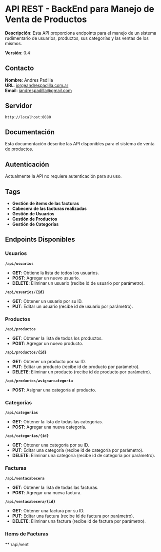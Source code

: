 # API REST - BackEnd para Manejo de Venta de Productos

**Descripción**: Esta API proporciona endpoints para el manejo de un sistema rudimentario de usuarios, productos, sus categorías y las ventas de los mismos.

**Versión**: 0.4

## Contacto

**Nombre**: Andres Padilla  
**URL**: [jorgeandrespadilla.com.ar](https://jorgeandrespadilla.com.ar)  
**Email**: [jandrespadilla@gmail.com](mailto:jandrespadilla@gmail.com)

## Servidor

`http://localhost:8080`

## Documentación

Esta documentación describe las API disponibles para el sistema de venta de productos.

## Autenticación

Actualmente la API no requiere autenticación para su uso.

## Tags

- **Gestión de items de las facturas**
- **Cabecera de las facturas realizadas**
- **Gestión de Usuarios**
- **Gestión de Productos**
- **Gestión de Categorías**

## Endpoints Disponibles

### Usuarios

**`/api/usuarios`**

- **GET**: Obtiene la lista de todos los usuarios.
- **POST**: Agregar un nuevo usuario.
- **DELETE**: Eliminar un usuario (recibe id de usuario por parámetro).

**`/api/usuarios/{id}`**

- **GET**: Obtener un usuario por su ID.
- **PUT**: Editar un usuario (recibe id de usuario por parámetro).

### Productos

**`/api/productos`**

- **GET**: Obtener la lista de todos los productos.
- **POST**: Agregar un nuevo producto.

**`/api/productos/{id}`**

- **GET**: Obtener un producto por su ID.
- **PUT**: Editar un producto (recibe id de producto por parámetro).
- **DELETE**: Eliminar un producto (recibe id de producto por parámetro).

**`/api/productos/asignarcategoria`**

- **POST**: Asignar una categoría al producto.

### Categorías

**`/api/categorias`**

- **GET**: Obtener la lista de todas las categorías.
- **POST**: Agregar una nueva categoría.

**`/api/categorias/{id}`**

- **GET**: Obtener una categoría por su ID.
- **PUT**: Editar una categoría (recibe id de categoría por parámetro).
- **DELETE**: Eliminar una categoría (recibe id de categoría por parámetro).

### Facturas

**`/api/ventacabecera`**

- **GET**: Obtener la lista de todas las facturas.
- **POST**: Agregar una nueva factura.

**`/api/ventacabecera/{id}`**

- **GET**: Obtener una factura por su ID.
- **PUT**: Editar una factura (recibe id de factura por parámetro).
- **DELETE**: Eliminar una factura (recibe id de factura por parámetro).

### Items de Facturas

**`/api/vent
